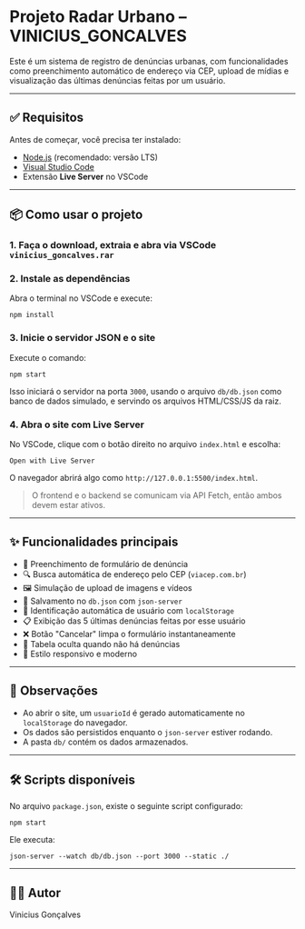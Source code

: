 # Projeto Radar Urbano – VINICIUS_GONCALVES

Este é um sistema de registro de denúncias urbanas, com funcionalidades como preenchimento automático de endereço via CEP, upload de mídias e visualização das últimas denúncias feitas por um usuário.

---

## ✅ Requisitos

Antes de começar, você precisa ter instalado:

- [Node.js](https://nodejs.org/) (recomendado: versão LTS)
- [Visual Studio Code](https://code.visualstudio.com/)
- Extensão **Live Server** no VSCode

---

## 📦 Como usar o projeto

### 1. Faça o download, extraia e abra via VSCode  `vinicius_goncalves.rar`

### 2. Instale as dependências

Abra o terminal no VSCode e execute:

```
npm install
```

### 3. Inicie o servidor JSON e o site

Execute o comando:

```
npm start
```

Isso iniciará o servidor na porta `3000`, usando o arquivo `db/db.json` como banco de dados simulado, e servindo os arquivos HTML/CSS/JS da raiz.


### 4. Abra o site com Live Server

No VSCode, clique com o botão direito no arquivo `index.html` e escolha:

```
Open with Live Server
```

O navegador abrirá algo como `http://127.0.0.1:5500/index.html`.

> O frontend e o backend se comunicam via API Fetch, então ambos devem estar ativos.

---

## ✨ Funcionalidades principais

- 📝 Preenchimento de formulário de denúncia
- 🔍 Busca automática de endereço pelo CEP (`viacep.com.br`)
- 🖼️ Simulação de upload de imagens e vídeos
- 💾 Salvamento no `db.json` com `json-server`
- 👤 Identificação automática de usuário com `localStorage`
- 📋 Exibição das 5 últimas denúncias feitas por esse usuário
- ❌ Botão "Cancelar" limpa o formulário instantaneamente
- 🧼 Tabela oculta quando não há denúncias
- 📱 Estilo responsivo e moderno

---

## 📌 Observações

- Ao abrir o site, um `usuarioId` é gerado automaticamente no `localStorage` do navegador.
- Os dados são persistidos enquanto o `json-server` estiver rodando.
- A pasta `db/` contém os dados armazenados.

---

## 🛠 Scripts disponíveis

No arquivo `package.json`, existe o seguinte script configurado:

```
npm start
```

Ele executa:

```
json-server --watch db/db.json --port 3000 --static ./
```

---

## 👨‍💻 Autor

Vinicius Gonçalves